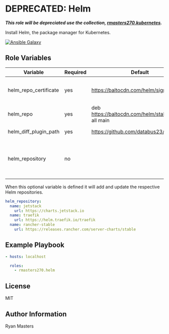 # DEPRECATED: Helm

***This role will be depreciated use the collection, [rmasters270.kubernetes](https://github.com/rmasters270/ansible-collection-kubernetes).***

Install Helm, the package manager for Kubernetes.

[![Ansible Galaxy](https://img.shields.io/badge/ansible--galaxy-helm-blue.svg)](https://galaxy.ansible.com/ui/standalone/roles/rmasters270/helm)

## Role Variables

| Variable              | Required | Default                                                | Comments                                            |
| --------------------- | -------- | ------------------------------------------------------ | --------------------------------------------------- |
| helm_repo_certificate | yes      | <https://baltocdn.com/helm/signing.asc>                | Helm apt repository signing certificate             |
| helm_repo             | yes      | deb <https://baltocdn.com/helm/stable/debian> all main | Helm apt repository                                 |
| helm_diff_plugin_path | yes      | <https://github.com/databus23/helm-diff>               | Helm diff plugin URL                                |
| helm_repository       | no       |                                                        | Complex variable defining repository names and URLs |

When this optional variable is defined it will add and update the respective Helm repositories.

```yaml
helm_repository:
  name: jetstack
    url: https://charts.jetstack.io
  name: traefik
    url: https://helm.traefik.io/traefik
  name: rancher-stable
    url: https://releases.rancher.com/server-charts/stable
```

## Example Playbook

```yaml
- hosts: localhost

  roles:
    - rmasters270.helm
```

## License

MIT

## Author Information

Ryan Masters
